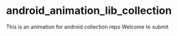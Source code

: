# android_animation_lib_collection
This is an animation for android collection repo
Welcome to submit

